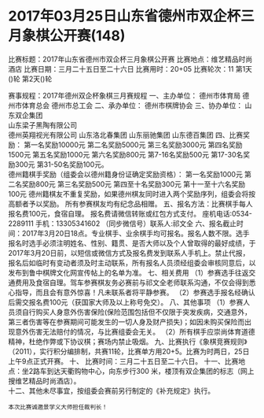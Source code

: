 # 2017年03月25日山东省德州市双企杯三月象棋公开赛(148)

比赛标题：2017年山东省德州市双企杯三月象棋公开赛
比赛地点：维艺精品时尚酒店
比赛日期：三月二十五日至二十六日
比赛用时：20+05
比赛轮次：11
第1天()轮 第2天()轮

赛事规程：2017年德州双企杯象棋三月赛规程
    一、主办单位：
    德州市体育局 
    德州市体育总会 
    德州市总工会
    二、承办单位：
    德州市棋牌协会
    三、协办单位：
    山东双企集团  
    山东梁子黑陶有限公司      
    德州英翔视光有限公司 
    山东洛北春集团
    山东丽驰集团
    山东德百集团
    四、比赛奖励：
    第一名奖励10000元
    第二名奖励5000元
    第三名奖励3000元
    第四名奖励1500元
    第五名奖励1000元
    第六名奖励800元
    第7-16名奖励500元
    第17-30名奖励300元
    第31-50名奖励100元。   
    德州籍棋手奖励（组委会以德州籍身份证确定奖励资格）：
    第一名奖励1000元
    第二名奖励800元
    第三名奖励500元
    第四至十名奖励300元
    第十一至十六名奖励100元
    德州籍棋友不重复奖励，如果德州棋友同时进入两个奖励序列，组委会将按高额者予以奖励。
    所有参赛棋友均有纪念品相赠。
    五、报名方法：比赛棋手每人报名费100元，食宿自理。
    报名费请微信转账或红包方式支付。
    座机电话:0534-2289111  手机：13305341602 （同步微信号）联系人:祁文全
    六、报名截止时间：2017年3月20日18点。专业棋手、业余棋手均可报名。报名人数不限。选手报名时选手必须注明姓名、性别、籍贯、是否大师以及个人曾取得的最好成绩，于2017年3月20日前，以短信或微信方式及报名费发到联系人手机上。禁止代报，报名后如临时有变动者须及时主动联系，所有报名人员须经组委会审核同意后，以发布到鲁中棋牌文化网宣传帖上的名单为准。
    七、相关费用
   （1）参赛选手往返交通费用及食宿自理。驾车参赛棋友务必赛前与祁文全老师联系沟通，不仅会得到悉心指导，而且会有意外惊喜！凡未联系者将平静参赛。
   （2）参赛选手报名经确认后需交报名费100元（获国家大师及以上称号免交）。
     八、其他事项
   （1）参赛人员须自行购买人身意外伤害保险(保险范围包括但不仅限于突发疾病，交通意外，第三者伤害等在参赛期间可能发生的一切人身及财产损失)；如因未购买保险而出现意外伤害无法赔付的情况，与比赛组委会无关。
   （2）所有棋手应崇尚体育道德精神，杜绝作弊或下协议棋；赛场内禁止吸烟。
    九、比赛执行《象棋竞赛规则》（2011），实行积分编排制，共赛11轮，比赛单方用20+5。比赛为时两日，25日上午9点正式开赛。    十、  比赛时间：三月二十五日至二十六日。
    十一、比赛地点：坐2路车到达天衢购物中心，向东步行300 米，楼顶有双企集团的标志（网上搜维艺精品时尚酒店）。   
    十二、其他未尽事宜，按组委会赛前另行制定的《补充规定》执行。

    本次比赛诚邀景学义大师担任裁判长！